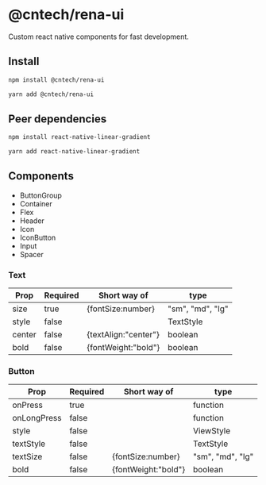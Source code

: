 # @cntech/rena-ui

Custom react native components for fast development.

## Install

```bash
npm install @cntech/rena-ui
```

```bash
yarn add @cntech/rena-ui
```

## Peer dependencies

```bash
npm install react-native-linear-gradient
```

```bash
yarn add react-native-linear-gradient
```

## Components

- ButtonGroup
- Container
- Flex
- Header
- Icon
- IconButton
- Input
- Spacer

### Text

| Prop   | Required | Short way of         | type             |
| ------ | -------- | -------------------- | ---------------- |
| size   | true     | {fontSize:number}    | "sm", "md", "lg" |
| style  | false    |                      | TextStyle        |
| center | false    | {textAlign:"center"} | boolean          |
| bold   | false    | {fontWeight:"bold"}  | boolean          |

### Button

| Prop        | Required | Short way of        | type             |
| ----------- | -------- | ------------------- | ---------------- |
| onPress     | true     |                     | function         |
| onLongPress | false    |                     | function         |
| style       | false    |                     | ViewStyle        |
| textStyle   | false    |                     | TextStyle        |
| textSize    | false    | {fontSize:number}   | "sm", "md", "lg" |
| bold        | false    | {fontWeight:"bold"} | boolean          |